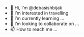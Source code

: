 - 👋 Hi, I’m @debasishbijak
- 👀 I’m interested in travelling
- 🌱 I’m currently learning ...
- 💞️ I’m looking to collaborate on ...
- 📫 How to reach me ...

<!---
debasishbijak/debasishbijak is a ✨ special ✨ repository because its `README.md` (this file) appears on your GitHub profile.
You can click the Preview link to take a look at your changes.
--->
